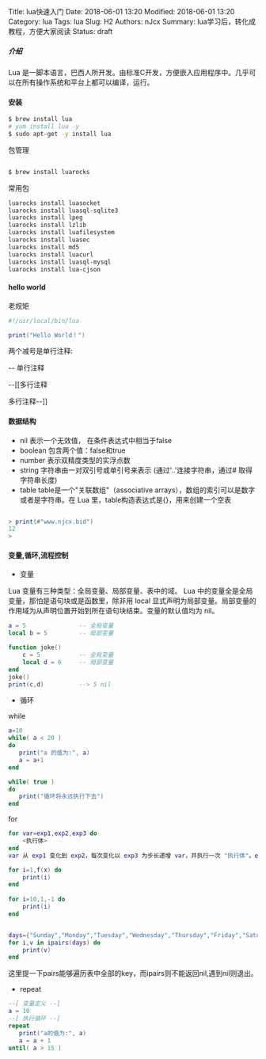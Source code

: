 Title: lua快速入门
Date: 2018-06-01 13:20
Modified: 2018-06-01 13:20
Category: lua
Tags: lua
Slug: H2
Authors: nJcx
Summary: lua学习后，转化成教程，方便大家阅读
Status: draft
##### 介绍

Lua 是一脚本语言，巴西人所开发。由标准C开发，方便嵌入应用程序中。几乎可以在所有操作系统和平台上都可以编译，运行。

#### 安装

```bash
$ brew install lua
# yum install lua -y
$ sudo apt-get -y install lua
```

包管理

```bash

$ brew install luarocks

```

常用包

```bash
luarocks install luasocket
luarocks install luasql-sqlite3
luarocks install lpeg
luarocks install lzlib
luarocks install luafilesystem
luarocks install luasec
luarocks install md5
luarocks install luacurl
luarocks install luasql-mysql 
luarocks install lua-cjson

```

#### hello world

老规矩

```lua
#!/usr/local/bin/lua

print("Hello World！")
```

两个减号是单行注释:

-- 单行注释

--[[多行注释

多行注释--]]
 
 
#### 数据结构

- nil  表示一个无效值， 在条件表达式中相当于false
- boolean	包含两个值：false和true
- number	表示双精度类型的实浮点数
- string	字符串由一对双引号或单引号来表示 (通过'..'连接字符串，通过# 取得字符串长度)
- table	table是一个"关联数组"（associative arrays），数组的索引可以是数字或者是字符串。在 Lua 里，table构造表达式是{}，用来创建一个空表


```lua

> print(#"www.njcx.bid")
12
> 
```

#### 变量,循环,流程控制

- 变量

Lua 变量有三种类型：全局变量、局部变量、表中的域。
Lua 中的变量全是全局变量，那怕是语句块或是函数里，除非用 local 显式声明为局部变量。局部变量的作用域为从声明位置开始到所在语句块结束。变量的默认值均为 nil。

```lua
a = 5               -- 全局变量
local b = 5         -- 局部变量

function joke()
    c = 5           -- 全局变量
    local d = 6     -- 局部变量
end
joke()
print(c,d)          --> 5 nil

```

- 循环

while

```lua
a=10
while( a < 20 )
do
   print("a 的值为:", a)
   a = a+1
end

while( true )
do
   print("循环将永远执行下去")
end
```

for  

```lua
for var=exp1,exp2,exp3 do  
    <执行体>  
end  
var 从 exp1 变化到 exp2，每次变化以 exp3 为步长递增 var，并执行一次 "执行体"。exp3 是可选的，如果不指定，默认为1。

for i=1,f(x) do
    print(i)
end
 
for i=10,1,-1 do
    print(i)
end

```

```lua

days={"Sunday","Monday","Tuesday","Wednesday","Thursday","Friday","Saturday"}  
for i,v in ipairs(days) do 
	print(v) 
end  

```
这里提一下pairs能够遍历表中全部的key，而ipairs则不能返回nil,遇到nil则退出。


- repeat

```lua
--[ 变量定义 --]
a = 10
--[ 执行循环 --]
repeat
   print("a的值为:", a)
   a = a + 1
until( a > 15 )

```